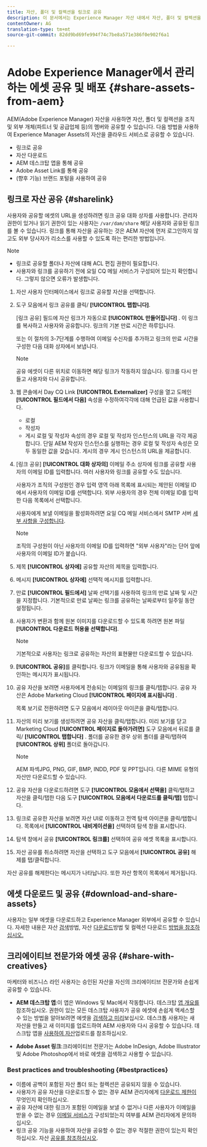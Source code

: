 ```yaml
---
title: 자산, 폴더 및 컬렉션을 링크로 공유
description: 이 문서에서는 Experience Manager 자산 내에서 자산, 폴더 및 컬렉션을 하이퍼링크로 공유하는 방법에 대해 설명합니다.
contentOwner: AG
translation-type: tm+mt
source-git-commit: 82dd9bd69fe994f74c7be8a571e386f0e902f6a1

---
```



# Adobe Experience Manager에서 관리하는 에셋 공유 및 배포 {#share-assets-from-aem}

AEM(Adobe Experience Manager) 자산을 사용하면 자산, 폴더 및 컬렉션을 조직 및 외부 개체(파트너 및 공급업체 등)의 멤버와 공유할 수 있습니다. 다음 방법을 사용하여 Experience Manager Assets의 자산을 클라우드 서비스로 공유할 수 있습니다.

* 링크로 공유
* 자산 다운로드
* AEM 데스크탑 앱을 통해 공유
* Adobe Asset Link를 통해 공유
* (향후 기능) 브랜드 포털을 사용하여 공유

## 링크로 자산 공유 {#sharelink}

사용자와 공유할 에셋의 URL을 생성하려면 링크 공유 대화 상자를 사용합니다. 관리자 권한이 있거나 읽기 권한이 있는 사용자는 `/var/dam/share` 해당 사용자와 공유된 링크를 볼 수 있습니다. 링크를 통해 자산을 공유하는 것은 AEM 자산에 먼저 로그인하지 않고도 외부 당사자가 리소스를 사용할 수 있도록 하는 편리한 방법입니다.

>[!NOTE]
>
>* 링크로 공유할 폴더나 자산에 대해 ACL 편집 권한이 필요합니다.
>* 사용자와 링크를 공유하기 전에 요일 CQ 메일 서비스가 구성되어 있는지 확인합니다. 그렇지 않으면 오류가 발생합니다.


1. 자산 사용자 인터페이스에서 링크로 공유할 자산을 선택합니다.
1. 도구 모음에서 링크 공유를 클릭/ **[!UICONTROL 탭합니다]**.

   [링크 공유] 필드에 자산 링크가 자동으로 **[!UICONTROL 만들어집니다]** . 이 링크를 복사하고 사용자와 공유합니다. 링크의 기본 만료 시간은 하루입니다.

   또는 이 절차의 3-7단계를 수행하여 이메일 수신자를 추가하고 링크의 만료 시간을 구성한 다음 대화 상자에서 보냅니다.

   >[!NOTE]
   >
   >공유 에셋이 다른 위치로 이동하면 해당 링크가 작동하지 않습니다. 링크를 다시 만들고 사용자와 다시 공유합니다.

1. 웹 콘솔에서 Day CQ Link **[!UICONTROL Externalizer]** 구성을 열고 도메인 **[!UICONTROL 필드에서 다음]** 속성을 수정하여각각에 대해 언급된 값을 사용합니다.

   * 로컬
   * 작성자
   * 게시
   로컬 및 작성자 속성의 경우 로컬 및 작성자 인스턴스의 URL을 각각 제공합니다. 단일 AEM 작성자 인스턴스를 실행하는 경우 로컬 및 작성자 속성은 모두 동일한 값을 갖습니다. 게시의 경우 게시 인스턴스의 URL을 제공합니다.

1. [링크 공유] **[!UICONTROL 대화 상자의]** 이메일 주소 상자에 링크를 공유할 사용자의 이메일 ID를 입력합니다. 여러 사용자와 링크를 공유할 수도 있습니다.

   사용자가 조직의 구성원인 경우 입력 영역 아래 목록에 표시되는 제안된 이메일 ID에서 사용자의 이메일 ID를 선택합니다. 외부 사용자의 경우 전체 이메일 ID를 입력한 다음 목록에서 선택합니다.

   사용자에게 보낼 이메일을 활성화하려면 요일 CQ 메일 서비스에서 SMTP 서버 [세부 사항을 구성합니다](/help/assets/configure-asset-sharing.md#configmailservice).

   >[!NOTE]
   >
   >조직의 구성원이 아닌 사용자의 이메일 ID를 입력하면 &quot;외부 사용자&quot;라는 단어 앞에 사용자의 이메일 ID가 붙습니다.

1. 제목 **[!UICONTROL 상자에]** 공유할 자산의 제목을 입력합니다.
1. 메시지 **[!UICONTROL 상자에]** 선택적 메시지를 입력합니다.
1. 만료 **[!UICONTROL 필드에서]** 날짜 선택기를 사용하여 링크의 만료 날짜 및 시간을 지정합니다. 기본적으로 만료 날짜는 링크를 공유하는 날짜로부터 일주일 동안 설정됩니다.
1. 사용자가 변환과 함께 원본 이미지를 다운로드할 수 있도록 하려면 원본 파일 **[!UICONTROL 다운로드 허용을 선택합니다]**.

   >[!NOTE]
   >
   >기본적으로 사용자는 링크로 공유하는 자산의 표현물만 다운로드할 수 있습니다.

1. **[!UICONTROL 공유]**&#x200B;를 클릭합니다. 링크가 이메일을 통해 사용자와 공유됨을 확인하는 메시지가 표시됩니다.
1. 공유 자산을 보려면 사용자에게 전송되는 이메일의 링크를 클릭/탭합니다. 공유 자산은 Adobe Marketing Cloud **[!UICONTROL 페이지에 표시됩니다]** .

   목록 보기로 전환하려면 도구 모음에서 레이아웃 아이콘을 클릭/탭합니다.

1. 자산의 미리 보기를 생성하려면 공유 자산을 클릭/탭합니다. 미리 보기를 닫고 Marketing Cloud **[!UICONTROL 페이지로 돌아가려면]** 도구 모음에서 뒤로를 클릭/ **[!UICONTROL 탭합니다]** . 폴더를 공유한 경우 상위 폴더를 클릭/탭하여 **[!UICONTROL 상위]** 폴더로 돌아갑니다.

   >[!NOTE]
   >
   >AEM 파섹JPG, PNG, GIF, BMP, INDD, PDF 및 PPT입니다. 다른 MIME 유형의 자산만 다운로드할 수 있습니다.

1. 공유 자산을 다운로드하려면 도구 **[!UICONTROL 모음에서 선택을]** 클릭/탭하고 자산을 클릭/탭한 다음 도구 **[!UICONTROL 모음에서 다운로드를 클릭/탭]** 탭합니다.
1. 링크로 공유한 자산을 보려면 자산 UI로 이동하고 전역 탐색 아이콘을 클릭/탭합니다. 목록에서 **[!UICONTROL 내비게이션을]** 선택하여 탐색 창을 표시합니다.
1. 탐색 창에서 공유 **[!UICONTROL 링크를]** 선택하여 공유 에셋 목록을 표시합니다.
1. 자산 공유를 취소하려면 자산을 선택하고 도구 모음에서 **[!UICONTROL 공유]** 해제를 탭/클릭합니다.

자산 공유를 해제한다는 메시지가 나타납니다. 또한 자산 항목이 목록에서 제거됩니다.

## 에셋 다운로드 및 공유 {#download-and-share-assets}

사용자는 일부 에셋을 다운로드하고 Experience Manager 외부에서 공유할 수 있습니다. 자세한 내용은 자산 [검색](/help/assets/search-assets.md)방법, 자산 [다운로드](/help/assets/download-assets-from-aem.md)방법 및 컬렉션 다운로드 [방법을 참조하십시오.](manage-collections.md#download-a-collection)

## 크리에이티브 전문가와 에셋 공유 {#share-with-creatives}

마케터와 비즈니스 라인 사용자는 승인된 자산을 자신의 크리에이티브 전문가와 손쉽게 공유할 수 있습니다.

* **AEM 데스크탑 앱**:이 앱은 Windows 및 Mac에서 작동합니다. 데스크탑 [앱 개요를](https://docs.adobe.com/content/help/en/experience-manager-desktop-app/using/introduction.html)참조하십시오. 권한이 있는 모든 데스크탑 사용자가 공유 에셋에 손쉽게 액세스할 수 있는 방법을 알아보려면 에셋을 [검색하고 미리](https://docs.adobe.com/content/help/en/experience-manager-desktop-app/using/using.html#browse-search-preview-assets)보십시오. 데스크톱 사용자는 새 자산을 만들고 새 이미지를 업로드하여 AEM 사용자와 다시 공유할 수 있습니다. 데스크탑 앱을 [사용하여 자산](https://docs.adobe.com/content/help/en/experience-manager-desktop-app/using/using.html#upload-and-add-new-assets-to-aem)업로드를 참조하십시오.

* **Adobe Asset 링크**:크리에이티브 전문가는 Adobe InDesign, Adobe Illustrator 및 Adobe Photoshop에서 바로 에셋을 검색하고 사용할 수 있습니다.

### Best practices and troubleshooting {#bestpractices}

* 이름에 공백이 포함된 자산 폴더 또는 컬렉션은 공유되지 않을 수 있습니다.
* 사용자가 공유 자산을 다운로드할 수 없는 경우 AEM 관리자에게 [다운로드 제한이](/help/assets/configure-asset-sharing.md#maxdatasize) 무엇인지 확인하십시오.
* 공유 자산에 대한 링크가 포함된 이메일을 보낼 수 없거나 다른 사용자가 이메일을 받을 수 없는 경우 [이메일 서비스가](/help/assets/configure-asset-sharing.md#configmailservice) 구성되었는지 여부를 AEM 관리자에게 문의하십시오.
* 링크 공유 기능을 사용하여 자산을 공유할 수 없는 경우 적절한 권한이 있는지 확인하십시오. 자산 [공유를 참조하십시오](#sharelink).

<!--
Add content or link about how to share using BP, DA, AAL, etc.
-->
